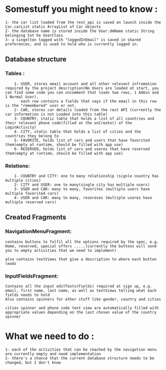 # Somestuff you might need to know :
    1- the car list loaded from the rest_api is saved on launch inside the Car.carList static ArrayList of Car objects
    2- the database name is stored inside the User.dmName static String belonging tot he UserClass
    3- a singelton tagged with "loggedInEmail" is saved in shared preferences, and is used to hold who is currently logged in. 
## Database structure
### Tables : 
        1- USER, stores email account and all other relevant infromation required by the project description(No Users are loaded at start, you can find some code you can uncomment that loads two rows, 1 Admin and 1 Normal User), 
           each row contains a fields that says if the email in this row is the "remembered" user or not.
        2- CAR, stores car details loaded from the rest API (currently the car information is not Loaded into this table)
        3- COUNTRY, static table that holds a list of all countries and their relevant phone code(filled at the onCreate() of the LoginActivity)
        4- CITY, static table that holds a list of cities and the countries they belong to
        5- FAVORITE, holds list of cars and users that have favorited them(empty at runtime, should be filled with app use)
        6- RESERVED, holds list of cars and useres that have reserved them(empty at runtime, should be filled with app use)
### Relations:
        1- COUNTRY and CITY: one to many relationship (signle country has multiple cities)
        2- CITY and USER: one to many(single city has multiple users)
        3- USER and CAR: many to many, favorites (multiple users have multiple favorited cars)
        4- USER and CAR: many to many, resereves (multiple useres have multiple reserved cars)
        
## Created Fragments 
### NavigationMenuFragment:
    contains buttons to fulfil all the options required by the spec, e.g. Home, reserved, special offers .....(currently the buttons will send you to empty activities that we need to implement)

    also contains textViews that give a description to where each button leads
### InputFieldsFragment:
    Contains all the input editTexts(Fields) required at sign up, e.g. email, first name, last name, as well as textViews telling what each fields needs to hold
    Also contains spinners for other stuff like gender, country and cities

    cities spinner and phone code text view are automatically filled with appropriate values depending on the last chosen value of the country spinner

# What we need to do :
    1- each of the activities that can be reached by the navigation menu are currently empty and need implementation
    2- there's a chance that the current database structure needs to be changed, but I don't know

